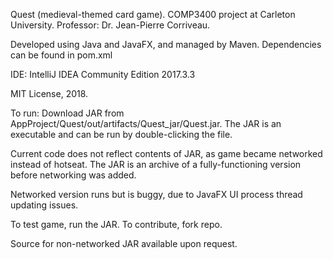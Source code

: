 Quest (medieval-themed card game).
COMP3400 project at Carleton University. Professor: Dr. Jean-Pierre Corriveau.

Developed using Java and JavaFX, and managed by Maven.
Dependencies can be found in pom.xml

IDE: IntelliJ IDEA Community Edition 2017.3.3

MIT License, 2018.

To run:
Download JAR from AppProject/Quest/out/artifacts/Quest_jar/Quest.jar.
The JAR is an executable and can be run by double-clicking the file.

Current code does not reflect contents of JAR, as game became networked instead of hotseat. The JAR is an archive of a fully-functioning version before networking was added.

Networked version runs but is buggy, due to JavaFX UI process thread updating issues.

To test game, run the JAR. To contribute, fork repo.

Source for non-networked JAR available upon request.


